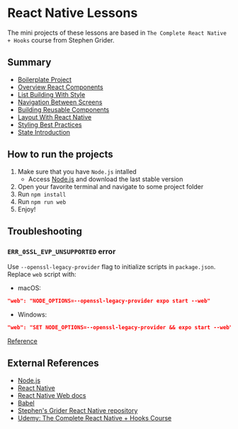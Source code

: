 # React Native Lessons

The mini projects of these lessons are based in `The Complete React Native + Hooks` course from Stephen Grider.

## Summary

- [Boilerplate Project](00-boilerplate-project)
- [Overview React Components](01-overview-react-components)
- [List Building With Style](02-list-building-with-style)
- [Navigation Between Screens](03-navigation-between-screens)
- [Building Reusable Components](04-building-reusable-components)
- [Layout With React Native](05-layout-with-react-native)
- [Styling Best Practices](06-styling-best-practices)
- [State Introduction](07-state-introduction)

## How to run the projects

1. Make sure that you have `Node.js` intalled
    - Access [Node.js](https://nodejs.org/) and download the last stable version
2. Open your favorite terminal and navigate to some project folder
3. Run `npm install`
4. Run `npm run web`
5. Enjoy!

## Troubleshooting

### `ERR_0SSL_EVP_UNSUPPORTED` error
Use `--openssl-legacy-provider` flag to initialize scripts in `package.json`. Replace `web` script with:
- macOS: 
```json
"web": "NODE_OPTIONS=--openssl-legacy-provider expo start --web"
```
- Windows: 
```json
"web": "SET NODE_OPTIONS=--openssl-legacy-provider && expo start --web"
```

[Reference](https://stackoverflow.com/questions/69719601/getting-error-digital-envelope-routines-reason-unsupported-code-err-oss)

## External References
- [Node.js](https://nodejs.org/)
- [React Native](https://reactnative.dev/)
- [React Native Web docs](https://necolas.github.io/react-native-web/docs/)
- [Babel](https://babeljs.io)
- [Stephen's Grider React Native repository](https://github.com/StephenGrider/rn-casts)
- [Udemy: The Complete React Native + Hooks Course](https://www.udemy.com/course/the-complete-react-native-and-redux-course)